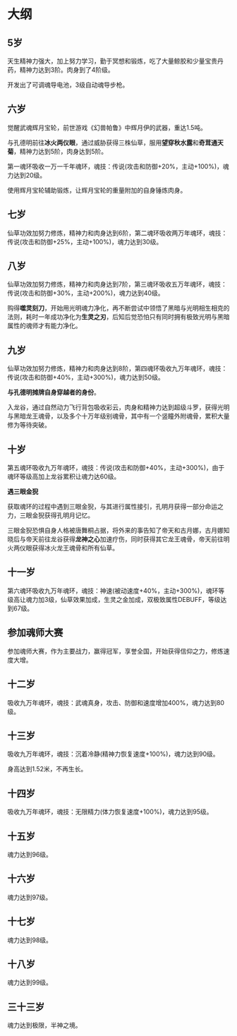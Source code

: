 # 大纲

## 5岁

天生精神力强大，加上努力学习，勤于冥想和锻炼，吃了大量鲸胶和少量宝贵丹药，精神力达到3阶。肉身到了4阶级。

开发出了可调魂导电池，3级自动魂导步枪。

## 六岁

觉醒武魂辉月宝轮，前世游戏《幻兽帕鲁》中辉月伊的武器，重达1.5吨。

与孔德明前往**冰火两仪眼**，通过威胁获得三株仙草，服用**望穿秋水露**和**奇茸通天菊**，精神力达到5阶，肉身达到5阶。

第一魂环吸收一万一千年魂环，魂技：传说(攻击和防御+20%，主动+100%)，魂力达到20级。

使用辉月宝轮辅助锻炼，让辉月宝轮的重量附加的自身锤炼肉身。

## 七岁

仙草功效加努力修炼，精神力和肉身达到6阶，第二魂环吸收两万年魂环，魂技：传说(攻击和防御+25%，主动+100%)，魂力达到30级。

## 八岁

仙草功效加努力修炼，精神力和肉身达到7阶，第三魂环吸收五万年魂环，魂技：传说(攻击和防御+30%，主动+200%)，魂力达到40级。

购得**噬灵刻刀**，开始用光明魂力净化，再不断尝试中领悟了黑暗与光明相生相克的法则，耗时一年成功净化为**生灵之刃**，后知后觉恐怕只有同时拥有极致光明与黑暗属性的魂师才有能力净化。

## 九岁

仙草功效加努力修炼，精神力和肉身达到8阶，第四魂环吸收九万年魂环，魂技：传说(攻击和防御+40%，主动+300%)，魂力达到50级。

**与孔德明摊牌自身穿越者的身份**。

入龙谷，通过自然动力飞行背包吸收彩云，肉身和精神力达到超级斗罗，获得光明与黑暗龙王魂骨，以及多个十万年级别魂骨，其中有一个竖瞳外附魂骨，累积大量修为等待突破。

## 十岁

第五魂环吸收九万年魂环，魂技：传说(攻击和防御+40%，主动+300%)，由于魂环等级高加上龙谷累积让魂力达60级。

**遇三眼金猊**

获取魂环的过程中遇到三眼金猊，与其进行属性接引，孔明月获得一部分命运之力，三眼金猊获得孔明月记忆。

三眼金猊恐惧自身人格被唐舞桐占据，将外来的事告知了帝天和古月娜，古月娜知晓后与帝天前往龙谷获得**龙神之心**加速疗伤，同时获得其它龙王魂骨，帝天前往明火两仪眼获得冰火龙王魂骨和所有仙草。

## 十一岁

第六魂环吸收九万年魂环，魂技：神速(被动速度+40%，主动+300%)，魂环等级高让魂力加3级，仙草效果加成，生灵之金加成，双极致属性DEBUFF，等级达到67级。

## 参加魂师大赛

参加魂师大赛，作为主要战力，赢得冠军，享誉全国，开始获得信仰之力，修炼速度大增。

## 十二岁

吸收九万年魂环，魂技：武魂真身，攻击、防御和速度增加400%，魂力达到80级。

## 十三岁

吸收九万年魂环，魂技：沉着冷静(精神力恢复速度+100%)，魂力达到90级。

身高达到1.52米，不再生长。

## 十四岁

吸收九万年魂环，魂技：无限精力(体力恢复速度+100%)，魂力达到95级。

## 十五岁

魂力达到96级。

## 十六岁

魂力达到97级。

## 十七岁

魂力达到98级。

## 十八岁

魂力达到99级。

## 三十三岁

魂力达到极限，半神之境。